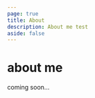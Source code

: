 ```yaml
---
page: true
title: About
description: About me test
aside: false
---
```


# about me

coming soon...
